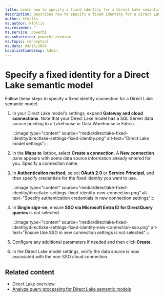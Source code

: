 ```yaml
---
title: Learn how to specify a fixed identity for a Direct Lake semantic model in Power BI and Microsoft Fabric
description: Describes how to specify a fixed identity for a Direct Lake semantic model in Power BI and Microsoft Fabric.
author: kfollis
ms.author: kfollis
ms.reviewer: ''
ms.service: powerbi
ms.subservice: powerbi-premium
ms.topic: conceptual
ms.date: 04/15/2024
LocalizationGroup: Admin
---
```


# Specify a fixed identity for a Direct Lake semantic model

Follow these steps to specify a fixed identity connection for a Direct Lake semantic model.

1. In your Direct Lake model's settings, expand **Gateway and cloud connections**. Note that your Direct Lake model has a SQL Server data source pointing to a Lakehouse or Data Warehouse in Fabric.

    :::image type="content" source="media/directlake-fixed-identity/directlake-settings-fixed-identity.png" alt-text="Direct Lake model settings":::

1. In the **Maps to** listbox, select **Create a connection**. A **New connection** pane appears with some data source information already entered for you. Specify a connection name.

1. In **Authentication method**, select **OAuth 2.0** or **Service Principal**,  and then specify credentials for the fixed identity you want to use.

    :::image type="content" source="media/directlake-fixed-identity/directlake-settings-fixed-identity-new-connection.png" alt-text="Specify authentication credentials in new connection settings":::

1. In **Single sign-on**, ensure **SSO via Microsoft Entra ID for DirectQuery queries** is *not* selected.

    :::image type="content" source="media/directlake-fixed-identity/directlake-settings-fixed-identity-new-connection-sso.png" alt-text="Ensure Use SSO in new connection settings is not selected":::

1. Configure any additional parameters if needed and then click **Create**.

1. In the Direct Lake model settings, verify the data source is now associated with the non-SSO cloud connection.

## Related content

- [Direct Lake overview](directlake-overview.md)  
- [Analyze query processing for Direct Lake semantic models](directlake-analyze-qp.md)  

